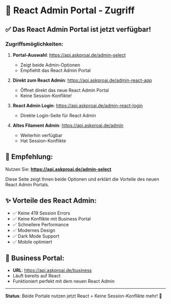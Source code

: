 # 🚀 React Admin Portal - Zugriff

## ✅ Das React Admin Portal ist jetzt verfügbar!

### Zugriffsmöglichkeiten:

1. **Portal-Auswahl**: https://api.askproai.de/admin-select
   - Zeigt beide Admin-Optionen
   - Empfiehlt das React Admin Portal

2. **Direkt zum React Admin**: https://api.askproai.de/admin-react-app
   - Öffnet direkt das neue React Admin Portal
   - Keine Session-Konflikte!

3. **React Admin Login**: https://api.askproai.de/admin-react-login
   - Direkte Login-Seite für React Admin

4. **Altes Filament Admin**: https://api.askproai.de/admin
   - Weiterhin verfügbar
   - Hat Session-Konflikte

## 🎯 Empfehlung:

Nutzen Sie: **https://api.askproai.de/admin-select**

Diese Seite zeigt Ihnen beide Optionen und erklärt die Vorteile des neuen React Admin Portals.

## ✨ Vorteile des React Admin:

- ✅ Keine 419 Session Errors
- ✅ Keine Konflikte mit Business Portal
- ✅ Schnellere Performance
- ✅ Modernes Design
- ✅ Dark Mode Support
- ✅ Mobile optimiert

## 📱 Business Portal:

- **URL**: https://api.askproai.de/business
- Läuft bereits auf React
- Funktioniert perfekt mit dem neuen React Admin

---

**Status**: Beide Portale nutzen jetzt React = Keine Session-Konflikte mehr! 🎉